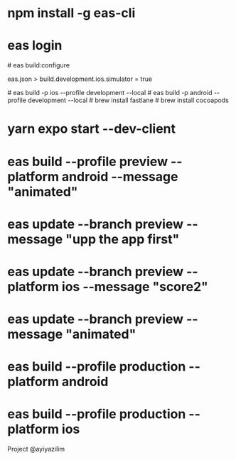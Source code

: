 # npm install -g eas-cli

# eas login

# eas build:configure

eas.json > build.development.ios.simulator = true

# eas build -p ios --profile development --local
# eas build -p android --profile development --local
# brew install fastlane
# brew install cocoapods

# yarn expo start --dev-client

# eas build --profile preview --platform android --message "animated"

# eas update --branch preview --message "upp the app first"

# eas update --branch preview --platform ios --message "score2"

# eas update --branch preview --message "animated"

# eas build --profile production --platform android

# eas build --profile production --platform ios

Project @ayiyazilim
